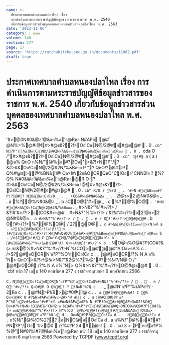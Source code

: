 ```yaml
---
name: >-
  ประกาศเทศบาลตำบลหนองปลาไหล เรื่อง
  การดำเนินการตามพระราชบัญญัติข้อมูลข่าวสารของราชการ พ.ศ. 2540
  เกี่ยวกับข้อมูลข่าวสารส่วนบุคคลของเทศบาลตำบลหนองปลาไหล พ.ศ. 2563
date: '2023-11-06'
category: ง พิเศษ
volume: 140
section: 277
page: 17
source: 'https://ratchakitcha.soc.go.th/documents/11862.pdf'
draft: true
---
```


# ประกาศเทศบาลตำบลหนองปลาไหล เรื่อง การดำเนินการตามพระราชบัญญัติข้อมูลข่าวสารของราชการ พ.ศ. 2540 เกี่ยวกับข้อมูลข่าวสารส่วนบุคคลของเทศบาลตำบลหนองปลาไหล พ.ศ. 2563

'#>@0N#0&@ล!ํ@&ลห%อ'ล@Rหล N#APอ @# ํ @N%>%@#!@!#>#@ช&??!>Oอ!CลN@/2@#อ#@ช@#  . 0 . `cb^ N?P"/?&Oอ!CลN@/2@#2N/%&BคคลอN#0&@ล!ํ@&ลห%อ'ล@Rหล  . 0 . `cda O /"#>#@ช&??!>Oอ!CลN@/2@#อ#@ช@#  . 0 . `cb^ !@!#@ `a ( a ) ํ@ห% QหO ห%N/"@%อ#?!Oอ'>&?!>N?P"/?&#>&&Oอ!CลN@/2@#2N/%&Bคคล P "? QหO!?@#>!์Q%#@ช>@%BN&1@ Oล>!#/2อ&OORQหO"C!Oออ"CNN2!อ ? %?Q% N#0&@ล!ํ@&ลห%อ'ล@Rหล@R O ? #>&&Oอ!CลN@/2@#2N/%&Bคคล !@!#>#@ช&??!> Oอ!CลN@/2@#อ#@ช@#  . 0 . `cb^ R/O ? %?Q _ . '#>N #อ&Bคคล#?P!?@#? NO&Oอ!CลR/O _ . _ (CO&#>ห@#N#0&@ล _ . ` 2!@ช>2 @N#0&@ล _ . a %?@%N#0&@ล _ . b ลCO@'#>ํ@ _ . c %?@%O@ ` . '#>N #อ#>&&Oอ!CลN@/2@#2N/%&Bคคล ` . _ #>N&?"%'#>/?!> / &?!#'#>/?!>อ(CO&#>ห@# ` . ` #>N&?"%'#>/?!> / &?!#'#>/?!>อ2!@ช>2 @N#0&@ล ` . a #>N&?"%'#>/?!> /  .  . e / O้!'#>/?!>O@#@ช@# ` . b O้!'#>/?!>%?@%O@ / 2?@O@ ` . c #>&&@%Oอ!Cลคอ!>/N!อ#์ a . ล?1>@#QชOOอ!Cล!@!'!> !#/2อ&Oอ!Cล'#>/?!>NAPอQชOQ%@#&#>ห@#@%&BคคลอN#0&@ล!ํ@&ลห%อ'ล@Rหล b . />$?@#อ!#/ C Oอ!CลN@/2@#อNO@อOอ!Cล b . _ #อO&&#>N&?"%ค/&คB!@#"A! Oล>คA%O้!'#>/?!> b . ` NO@ห%O@#?P(CO#?&(> ชอ&@%#>N&?"%'#>/?!>N'็%(CO>@#@@#"A!Oล>คA% c . />$?@#อOORN'ล?P"%O'ลOอ!Cล c . _ @#อOOR/?% N A อ% 'ีN> QหO'>&?!>!@!#>N&?"&2ํ@%?%@"#?!%!#?/N@ O /" @#อOOR /?% N A อ% 'ีN> Q%#>N&?"%'#>/?!>O@#@ช@#  . 0 . `cbf หน้า 17 เลม 140 ตอนพิเศษ 277 ง ราชกิจจานุเบกษา 6 พฤศจิกายน 2566

c . ` NO@อOอ!CลอOORN'ล?P"%O'ลOอ!CลQ%#>N&?"%'#>/?!> /  .  . e / O้!'#>/?!> QหO#ํ@R O Q%#? ? !NอR'%?Q c . ` . _ @#N'ล?P"%ชAPอ!?/ - 2Bล c . ` . ` @#N>P!/B>@#0@1@ c . ` . a @#(N@%@#อ&#! C @% Oล>@#R O #?&Nค#APอ#@ชอ>2#>"@ #์ c . a @#OORN'ล?P"%O'ล2>#$>Oล>'#>P"ช%์ ห#AอN#APออAP% N #?P!Oอ#>#ํ@NAPอQหO2!&C#์ Oล>#?%!NอNห!B@#์อ"CNN2!อ NAPอ'#>P"ช%์อ#@#@ช@#QหONO@ห%O@#?P(CO#?&(> ชอ&@%#>N&?"%'#>/?!> N'็%(CO ํ @N%>%@#!?อํ@%@!#/2อ&N&AQอ!O%Oล> ํ @N%>%@#OORN'ล?P"%O'ล d . OหลN#?P!@อOอ!Cล d . _ NO@อOอ!Cล d . ` ห%N/"@%!O%2?? อNO@อOอ!Cล d . a ห%N/"@%อ#?#?PN?P"/Oอ '#>@0  /?%#?P 24 #@ค!  . 0 . `cd 3 > P หอ!ล?P% %@"N#0!%!#?!ํ@&ลห%อ'ล@Rหล หน้า 18 เลม 140 ตอนพิเศษ 277 ง ราชกิจจานุเบกษา 6 พฤศจิกายน 2566 Powered by TCPDF (www.tcpdf.org)
